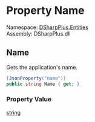 # Property Name

Namespace: [DSharpPlus.Entities](DSharpPlus.Entities.md)  
Assembly: DSharpPlus.dll

## <a id="DSharpPlus_Entities_DiscordMessageApplication_Name"></a>Name

Gets the application's name.

```csharp
[JsonProperty("name")]
public string Name { get; }
```

### Property Value

[string](https://learn.microsoft.com/dotnet/api/system.string)

